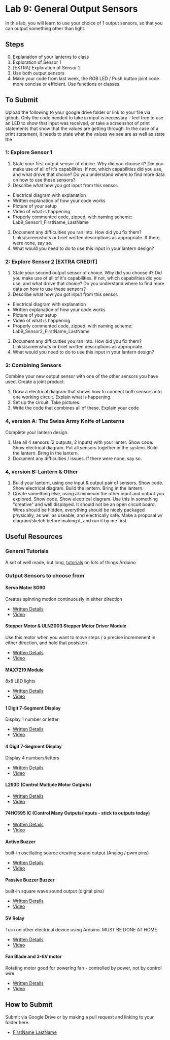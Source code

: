 # Lab 9: General Output Sensors
In this lab, you will learn to use your choice of  1 output sensors, so that you can output something other than light. 

## Steps
0. Explanation of your lanterns to class
1. Exploration of Sensor 1
2. [EXTRA] Exploration of Sensor 2
3. Use both output sensors
4. Make your code from last week, the RGB LED / Push button joint code more concise or efficient. Use functions or classes. 
## To Submit
Upload the following to your google drive folder or link to your file via github. Only the code needed to take in input is necessary - feel free to use an LED to show that input was received, or take a screenshot of print statements that show that the values are getting through. In the case of a print statement, it needs to state what the values we see are as well as state the 

### 1: Explore Sensor 1
1. State your first output sensor of choice. Why did you choose it? Did you make use of all of it's capabilities. If not, which capabilities did you use, and what drove that choice? Do you understand where to find more data on how to use these sensors?
2. Describe what how you got input from this sensor.
- Electrical diagram with explanation
- Written explanation of how your code works
- Picture of your setup
- Video of what is happening
- Properly commented code, zipped, with naming scheme: Lab9_Sensor1_FirstName_LastName 
3. Document any difficulties you ran into. How did you fix them? Links/screenshots or brief written descriptions as appropriate. If there were none, say so. 
4. What would you need to do to use this input in your lantern design?
### 2: Explore Sensor 2 [EXTRA CREDIT]
1. State your second output sensor of choice. Why did you choose it? Did you make use of all of it's capabilities. If not, which capabilities did you use, and what drove that choice? Do you understand where to find more data on how to use these sensors?
2. Describe what how you got input from this sensor.
- Electrical diagram with explanation
- Written explanation of how your code works
- Picture of your setup
- Video of what is happening
- Properly commented code, zipped, with naming scheme: Lab9_Sensor2_FirstName_LastName 
3. Document any difficulties you ran into. How did you fix them? Links/screenshots or brief written descriptions as appropriate.
4. What would you need to do to use this input in your lantern design?
### 3: Combining Sensors
Combine your new output sensor with one of the other sensors you have used. Create a joint product.
1. Draw a electrical diagram that shows how to connect both sensors into one working circuit.  Explain what is happening. 
2. Set up the circuit. Take pictures. 
3. Write the code that combines all of these. Explain your code
### 4, version A: The Swiss Army Knife of Lanterns
Complete your lantern design. 
1. Use all 4 sensors (2 outputs, 2 inputs) with your lanter. Show code. Show electrical diagram. Put all sensors together in the system. Build the lantern. Bring in the lantern. 
2. Document any difficulties / issues.  If there were none, say so. 
### 4, version B: Lantern & Other
1. Build your lantern, using one input & output pair of sensors. Show code. Show electrical diagram. Build the lantern. Bring in the lantern. 
2. Create something else, using at minimum the other input and output you explored. Show code. Show electrical diagram. Use this in something "creative" and well displayed. It should not be an open circuit board. Wires should be hidden, everything should be nicely packaged physically, as well as useable, and electrically safe. Make a proposal w/ diagram/sketch before making it, and run it by me first. 

## Useful Resources
### General Tutorials 
A set of well made, but long, [tutorials](https://www.youtube.com/playlist?list=PLGs0VKk2DiYw-L-RibttcvK-WBZm8WLEP) on lots of things Arduino
### Output Sensors to choose from
#### Servo Motor SG90
Creates spinning motion continuously in either direction
- [Written Details](https://www.arduinoforbeginners.com/sg90/)
- [Video](https://youtu.be/SfmHNb5QAzc)
#### Stepper Motor & ULN2003 Stepper Motor Driver Module
Use this motor when you want to move steps / a precise incremenent in either direction, and hold that posisiton
- [Written Details](https://www.tutorialspoint.com/arduino/arduino_stepper_motor.htm)
- [Video](https://www.youtube.com/watch?v=4iRvjBwAzrM)
#### MAX7219 Module
8x8 LED lights
- [Written Details](https://www.makerguides.com/max7219-led-dot-matrix-display-arduino-tutorial/)
- [Video](https://youtu.be/yBIXeHHAhrI)
#### 1 Digit 7-Segment Display 
Display 1 number or letter
- [Written Details](https://osoyoo.com/2017/07/18/arduino-lesson-one-digit-7-segment-led-display/)
- [Video](https://youtu.be/_j-VOYbbvVg)
#### 4 Digit 7-Segment Display 
Display 4 numbers/letters
- [Written Details](https://www.instructables.com/Using-a-4-digit-7-segment-display-with-arduino/)
- [Video](https://youtu.be/256VQ6eVNng)
#### L293D (Control Multiple Motor Outputs)
- [Written Details](https://lastminuteengineers.com/l293d-motor-driver-shield-arduino-tutorial/)
- [Video](https://youtu.be/HW1VTOLAXgE)
#### 74HC595 IC (Control Many Outputs/Inputs - stick to outputs today)
- [Written Details](https://lastminuteengineers.com/74hc595-shift-register-arduino-tutorial/)
- [Video](https://youtu.be/bqfPZXEuyuc)
#### Active Buzzer
built-in oscillating source creating sound output (Analog / pwm pins)
- [Written Details](https://www.instructables.com/ACTIVE-BUZZER-WITH-ARDUINO-UNO-R3)
- [Video](https://youtu.be/gRVwwB3ITgM)
#### Passive Buzzer Buzzer
built-in square wave sound output (digital pins)
- [Written Details](https://bgsu.instructure.com/courses/1157282/pages/tutorial-passive-buzzer)
- [Video](https://youtu.be/gRVwwB3ITgM)
#### 5V Relay
Turn on other electrical device using Arduino. MUST BE DONE AT HOME. 
- [Written Details](https://arduinogetstarted.com/tutorials/arduino-relay)
- [Video](https://youtu.be/58XWVDnB7Ss)
#### Fan Blade and 3-6V motor
Rotating motor good for powering fan - controlled by power, not by control wire
- [Written Details](https://create.arduino.cc/projecthub/ingo-lohs/first-test-super-starterkit-from-elegoo-motor-3-6v-dc-5b199d)
- [Video](https://youtu.be/og_9AzpNd6c)


## How to Submit
Submit via Google Drive or by making a pull request and linking to your folder here.
- [FirstName LastName](www.example.com)
